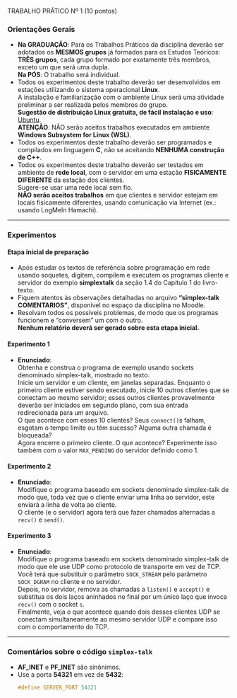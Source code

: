TRABALHO PRÁTICO Nº 1 (10 pontos)

### Orientações Gerais
- **Na GRADUAÇÃO**: Para os Trabalhos Práticos da disciplina deverão ser adotados os **MESMOS grupos** já formados para os Estudos Teóricos: **TRÊS grupos**, cada grupo formado por exatamente três membros, exceto um que será uma dupla.  
  **Na PÓS**: O trabalho será individual.
- Todos os experimentos deste trabalho deverão ser desenvolvidos em estações utilizando o sistema operacional **Linux**.  
  A instalação e familiarização com o ambiente Linux será uma atividade preliminar a ser realizada pelos membros do grupo.  
  **Sugestão de distribuição Linux gratuita, de fácil instalação e uso**: [Ubuntu](https://ubuntu.com).  
  **ATENÇÃO**: NÃO serão aceitos trabalhos executados em ambiente **Windows Subsystem for Linux (WSL)**.
- Todos os experimentos deste trabalho deverão ser programados e compilados em linguagem **C**, não se aceitando **NENHUMA construção de C++**.
- Todos os experimentos deste trabalho deverão ser testados em ambiente de **rede local**, com o servidor em uma estação **FISICAMENTE DIFERENTE** da estação dos clientes.  
  Sugere-se usar uma rede local sem fio.  
  **NÃO serão aceitos trabalhos** em que clientes e servidor estejam em locais fisicamente diferentes, usando comunicação via Internet (ex.: usando LogMeIn Hamachi).

---

### Experimentos

#### Etapa inicial de preparação
- Após estudar os textos de referência sobre programação em rede usando soquetes, digitem, compilem e executem os programas cliente e servidor do exemplo **simplextalk** da seção 1.4 do Capítulo 1 do livro-texto.
- Fiquem atentos às observações detalhadas no arquivo **“simplex-talk COMENTARIOS”**, disponível no espaço da disciplina no Moodle.
- Resolvam todos os possíveis problemas, de modo que os programas funcionem e “conversem” um com o outro.  
  **Nenhum relatório deverá ser gerado sobre esta etapa inicial.**

#### Experimento 1
- **Enunciado**:  
  Obtenha e construa o programa de exemplo usando sockets denominado simplex-talk, mostrado no texto.  
  Inicie um servidor e um cliente, em janelas separadas. Enquanto o primeiro cliente estiver sendo executado, inicie 10 outros clientes que se conectam ao mesmo servidor; esses outros clientes provavelmente deverão ser iniciados em segundo plano, com sua entrada redirecionada para um arquivo.  
  O que acontece com esses 10 clientes? Seus `connect()`s falham, esgotam o tempo limite ou têm sucesso? Alguma outra chamada é bloqueada?  
  Agora encerre o primeiro cliente. O que acontece? Experimente isso também com o valor `MAX_PENDING` do servidor definido como 1.

#### Experimento 2
- **Enunciado**:  
  Modifique o programa baseado em sockets denominado simplex-talk de modo que, toda vez que o cliente enviar uma linha ao servidor, este enviará a linha de volta ao cliente.  
  O cliente (e o servidor) agora terá que fazer chamadas alternadas a `recv()` e `send()`.

#### Experimento 3
- **Enunciado**:  
  Modifique o programa baseado em sockets denominado simplex-talk de modo que ele use UDP como protocolo de transporte em vez de TCP.  
  Você terá que substituir o parâmetro `SOCK_STREAM` pelo parâmetro `SOCK_DGRAM` no cliente e no servidor.  
  Depois, no servidor, remova as chamadas a `listen()` e `accept()` e substitua os dois laços aninhados no final por um único laço que invoca `recv()` com o socket `s`.  
  Finalmente, veja o que acontece quando dois desses clientes UDP se conectam simultaneamente ao mesmo servidor UDP e compare isso com o comportamento do TCP.

---

### Comentários sobre o código `simplex-talk`

- **AF_INET** e **PF_INET** são sinônimos.
- Use a porta **54321** em vez de **5432**:  
  ```c
  #define SERVER_PORT 54321